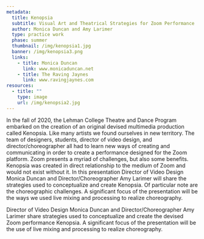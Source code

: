 ```yaml
---
metadata:
  title: Kenopsia
  subtitle: Visual Art and Theatrical Strategies for Zoom Performance
  author: Monica Duncan and Amy Larimer
  type: practice work
  phase: summer
  thumbnail: /img/kenopsia1.jpg
  banner: /img/kenopsia3.png
  links:
    - title: Monica Duncan
      link: www.monicaduncan.net
    - title: The Raving Jaynes
      link: www.ravingjaynes.com
resources:
  - title: ""
    type: image
    url: /img/kenopsia2.jpg
---
```


In the fall of 2020, the Lehman College Theatre and Dance Program embarked on the creation of an original devised multimedia production called Kenopsia. Like many artists we found ourselves in new territory. The team of designers, students, director of video design, and director/choreographer all had to learn new ways of creating and communicating in order to create a performance designed for the Zoom platform. Zoom presents a myriad of challenges, but also some benefits. Kenopsia was created in direct relationship to the medium of Zoom and would not exist without it. In this presentation Director of Video Design Monica Duncan and Director/Choreographer Amy Larimer will share the strategies used to conceptualize and create Kenopsia. Of particular note are the choreographic challenges. A significant focus of the presentation will be the ways we used live mixing and processing to realize choreography.

Director of Video Design Monica Duncan and Director/Choreographer Amy Larimer share strategies used to conceptualize and create the devised Zoom performance Kenopsia. A significant focus of the presentation will be the use of live mixing and processing to realize choreography.

